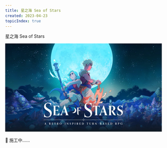 ```yaml
---
title: 星之海 Sea of Stars
created: 2023-04-23
topicIndex: true
---
```


<TitleWithEmoji emoji="🌟">星之海 Sea of Stars</TitleWithEmoji>

![Sea of Stars key art](../../images/seaofstars-keyart-with-logo.jpg)

🚧 施工中……
